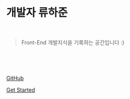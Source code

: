 <!-- ![logo](_media/icon.svg) -->

​

# 개발자 류하준

​

> Front-End 개발지식을 기록하는 공간입니다 :)

​

​

[GitHub](https://github.com/HaJunRyu)

[Get Started](README.md)
